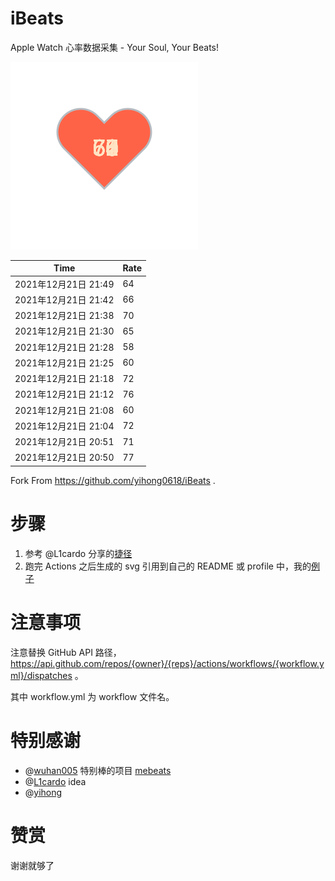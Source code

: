 # iBeats
Apple Watch 心率数据采集 - Your Soul, Your Beats!

![](./files/heart.svg)

<!--START_SECTION:my_heart_rate-->
| Time | Rate | 
 | ---- | ---- | 
| 2021年12月21日 21:49 | 64 |
| 2021年12月21日 21:42 | 66 |
| 2021年12月21日 21:38 | 70 |
| 2021年12月21日 21:30 | 65 |
| 2021年12月21日 21:28 | 58 |
| 2021年12月21日 21:25 | 60 |
| 2021年12月21日 21:18 | 72 |
| 2021年12月21日 21:12 | 76 |
| 2021年12月21日 21:08 | 60 |
| 2021年12月21日 21:04 | 72 |
| 2021年12月21日 20:51 | 71 |
| 2021年12月21日 20:50 | 77 |

<!--END_SECTION:my_heart_rate-->

Fork From https://github.com/yihong0618/iBeats .

# 步骤

1. 参考 @L1cardo 分享的[捷径](https://www.icloud.com/shortcuts/6ab6047b459c41ad822ad6b94b1c03d4)
2. 跑完 Actions 之后生成的 svg 引用到自己的 README 或 profile 中，我的[例子](https://github.com/yihong0618)

# 注意事项

注意替换 GitHub API 路径，https://api.github.com/repos/{owner}/{reps}/actions/workflows/{workflow.yml}/dispatches 。

其中 workflow.yml 为 workflow 文件名。

# 特别感谢
- @[wuhan005](https://github.com/wuhan005) 特别棒的项目 [mebeats](https://github.com/wuhan005/mebeats)
- @[L1cardo](https://github.com/L1cardo) idea
- @[yihong](https://github.com/yihong0618)

# 赞赏

谢谢就够了
